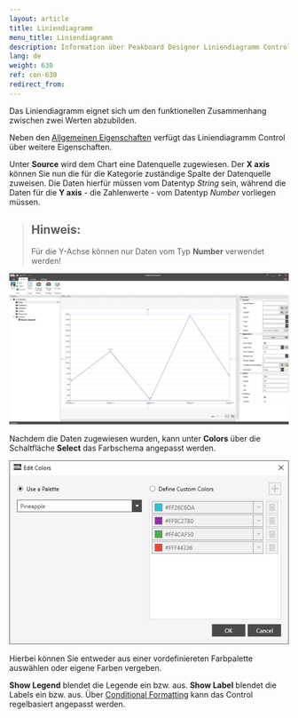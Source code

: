 ```yaml
---
layout: article
title: Liniendiagramm
menu_title: Liniendiagramm
description: Information über Peakboard Designer Liniendiagramm Control.
lang: de
weight: 630
ref: con-630
redirect_from:
---
```


Das Liniendiagramm eignet sich um den funktionellen Zusammenhang zwischen zwei Werten abzubilden.

Neben den [Allgemeinen Eigenschaften](https://help.peakboard.com/controls/de-allgemeine-eigenschaften.html) verfügt das Liniendiagramm Control über weitere Eigenschaften.

Unter **Source** wird dem Chart eine Datenquelle zugewiesen.
Der **X axis** können Sie nun die für die Kategorie zuständige Spalte der Datenquelle zuweisen.
Die Daten hierfür müssen vom Datentyp *String* sein, während die Daten für die **Y axis** - die Zahlenwerte - vom Datentyp *Number* vorliegen müssen.

> ## Hinweis:
>
> Für die Y-Achse können nur Daten vom Typ **Number** verwendet werden!

![Line Chart](/assets/images/Controls/linechart/linechart01.png)

Nachdem die Daten zugewiesen wurden, kann unter **Colors** über die Schaltfläche **Select** das Farbschema angepasst werden.

![Line Chart Color](/assets/images/Controls/linechart/linechart02.png)

Hierbei können Sie entweder aus einer vordefiniereten Farbpalette auswählen oder eigene Farben vergeben.

**Show Legend** blendet die Legende ein bzw. aus.
**Show Label** blendet die Labels ein bzw. aus.
Über [Conditional Formatting](/controls/de-cf.html) kann das Control regelbasiert angepasst werden.
